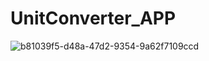 # UnitConverter_APP
![b81039f5-d48a-47d2-9354-9a62f7109ccd](https://user-images.githubusercontent.com/77660268/204556705-f3f9b852-97de-4ba9-b276-56338f05bc37.jpg)
